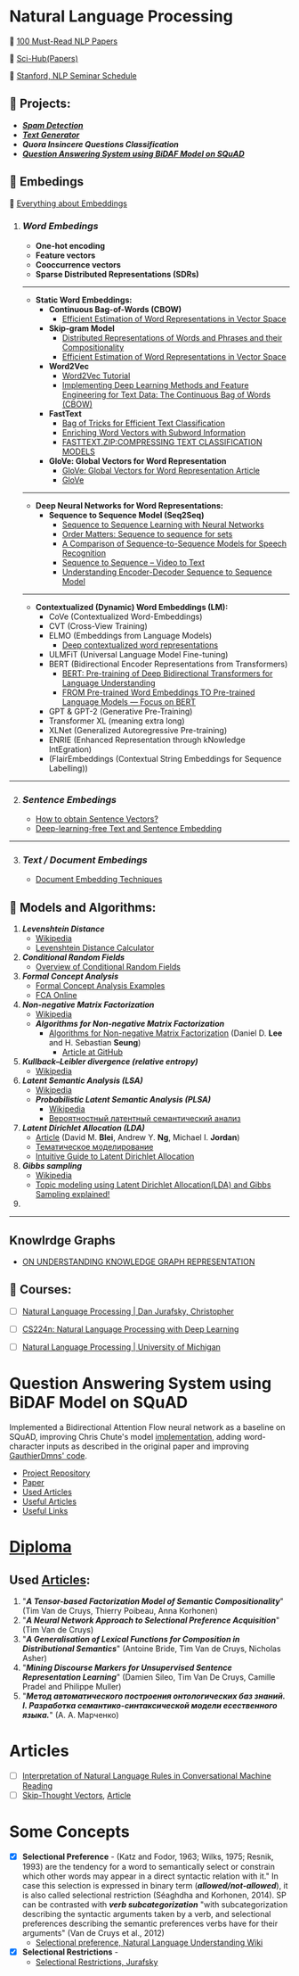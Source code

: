 # Natural Language Processing 

🔹 [100 Must-Read NLP Papers](http://masatohagiwara.net/100-nlp-papers/)

🔹 [Sci-Hub(Papers)](https://sci-hub.tw)

🔹 [Stanford, NLP Seminar Schedule](https://nlp.stanford.edu/seminar/)

## 🔺 Projects:
  - [**_Spam Detection_**](https://github.com/ElizaLo/ML-with-Jupiter#spam-detection)
  - [**_Text Generator_**](https://github.com/ElizaLo/ML-with-Jupiter#text-generator)
  - **_Quora Insincere Questions Classification_**
  - [**_Question Answering System using BiDAF Model on SQuAD_**](https://github.com/ElizaLo/Question-Answering-based-on-SQuAD)

## 🔺 Embedings

🔹 [Everything about Embeddings](https://medium.com/@b.terryjack/nlp-everything-about-word-embeddings-9ea21f51ccfe)

  1. ### **_Word Embedings_**
      - **One-hot encoding**
      - **Feature vectors**
      - **Cooccurrence vectors**
      - **Sparse Distributed Representations (SDRs)**
      ----------------
      - **Static Word Embeddings:**
        - **Continuous Bag-of-Words (CBOW)**
          - [Efficient Estimation of Word Representations in Vector Space](https://arxiv.org/pdf/1301.3781.pdf)
        - **Skip-gram Model**
          - [Distributed Representations of Words and Phrases and their Compositionality](https://papers.nips.cc/paper/5021-distributed-representations-of-words-and-phrases-and-their-compositionality.pdf)
          - [Efficient Estimation of Word Representations in Vector Space](https://arxiv.org/pdf/1301.3781.pdf)
        - **Word2Vec**
          - [Word2Vec Tutorial](http://mccormickml.com/2017/01/11/word2vec-tutorial-part-2-negative-sampling/)
          - [Implementing Deep Learning Methods and Feature Engineering for Text Data: The Continuous Bag of Words (CBOW)](https://www.kdnuggets.com/2018/04/implementing-deep-learning-methods-feature-engineering-text-data-cbow.html)
        - **FastText**
          - [Bag of Tricks for Efficient Text Classification](https://arxiv.org/pdf/1607.01759.pdf)
          - [Enriching Word Vectors with Subword Information](https://arxiv.org/pdf/1607.04606.pdf)
          - [FASTTEXT.ZIP:COMPRESSING TEXT CLASSIFICATION MODELS](https://arxiv.org/pdf/1612.03651.pdf)
        - **GloVe: Global Vectors for Word Representation**
          - [GloVe: Global Vectors for Word Representation Article](https://nlp.stanford.edu/pubs/glove.pdf)
          - [GloVe](https://nlp.stanford.edu/projects/glove/)
       -------------------------
      - **Deep Neural Networks for Word Representations:** 
        - **Sequence to Sequence Model (Seq2Seq)**
          - [Sequence to Sequence Learning with Neural Networks](https://arxiv.org/pdf/1409.3215.pdf)
          - [Order Matters: Sequence to sequence for sets](https://arxiv.org/pdf/1511.06391.pdf)
          - [A Comparison of Sequence-to-Sequence Models for Speech Recognition](https://www.isca-speech.org/archive/Interspeech_2017/pdfs/0233.PDF)
          - [Sequence to Sequence – Video to Text](https://www.cs.utexas.edu/users/ml/papers/venugopalan.iccv15.pdf)
          - [Understanding Encoder-Decoder Sequence to Sequence Model](https://towardsdatascience.com/understanding-encoder-decoder-sequence-to-sequence-model-679e04af4346)
      ----------------------------
      - **Contextualized (Dynamic) Word Embeddings (LM):**
         - CoVe (Contextualized Word-Embeddings)
         - CVT (Cross-View Training)
         - ELMO (Embeddings from Language Models)
            - [Deep contextualized word representations](https://arxiv.org/pdf/1802.05365.pdf)
         - ULMFiT (Universal Language Model Fine-tuning)
         - BERT (Bidirectional Encoder Representations from Transformers)
            - [BERT: Pre-training of Deep Bidirectional Transformers for Language Understanding](https://arxiv.org/pdf/1810.04805.pdf)
            - [FROM Pre-trained Word Embeddings TO Pre-trained Language Models — Focus on BERT](https://medium.com/@adriensieg/from-pre-trained-word-embeddings-to-pre-trained-language-models-focus-on-bert-343815627598)
         - GPT & GPT-2 (Generative Pre-Training)
         - Transformer XL (meaning extra long)
         - XLNet (Generalized Autoregressive Pre-training)
         - ENRIE (Enhanced Representation through kNowledge IntEgration)
         - (FlairEmbeddings (Contextual String Embeddings for Sequence Labelling))
---------------------------
  2. ### **_Sentence Embedings_**
      - [How to obtain Sentence Vectors?](https://medium.com/explorations-in-language-and-learning/how-to-obtain-sentence-vectors-2a6d88bd3c8b)
      - [Deep-learning-free Text and Sentence Embedding](https://www.offconvex.org/2018/06/17/textembeddings/)
-------------------------------------------------------      
  3. ### **_Text / Document Embedings_**
      - [Document Embedding Techniques](https://towardsdatascience.com/document-embedding-techniques-fed3e7a6a25d)

## 🔺 Models and Algorithms:      
  1. **_Levenshtein Distance_**
      - [Wikipedia](https://en.wikipedia.org/wiki/Levenshtein_distance)
      - [Levenshtein Distance Calculator](https://phiresky.github.io/levenshtein-demo/)
  2. **_Conditional Random Fields_**
      - [Overview of Conditional Random Fields](https://medium.com/ml2vec/overview-of-conditional-random-fields-68a2a20fa541)
  3. **_Formal Concept Analysis_**
      - [Formal Concept Analysis Examples](https://www.upriss.org.uk/fca/examples.html)
      - [FCA Online](https://fca-tools-bundle.com)
  4. **_Non-negative Matrix Factorization_**
      - [Wikipedia](https://en.wikipedia.org/wiki/Non-negative_matrix_factorization)
      - **_Algorithms for Non-negative Matrix Factorization_**
        - [Algorithms for Non-negative Matrix Factorization](https://www.researchgate.net/publication/2538030_Algorithms_for_Non-negative_Matrix_Factorization) (Daniel D. **Lee** and H. Sebastian **Seung**) 
          - [Article at GitHub](https://github.com/ElizaLo/NLP/blob/master/Articles/Algorithms_for_Non-negative_Matrix_Factorization.pdf)
   5. **_Kullback–Leibler divergence (relative entropy)_**
       - [Wikipedia](https://en.wikipedia.org/wiki/Kullback–Leibler_divergence)
   6. **_Latent Semantic Analysis (LSA)_**
       - [Wikipedia](https://en.wikipedia.org/wiki/Latent_semantic_analysis)
       - **_Probabilistic Latent Semantic Analysis (PLSA)_**
          - [Wikipedia](https://en.wikipedia.org/wiki/Probabilistic_latent_semantic_analysis)
          - [Вероятностный латентный семантический анализ](http://www.machinelearning.ru/wiki/index.php?title=Вероятностный_латентный_семантический_анализ)
   7. **_Latent Dirichlet Allocation (LDA)_**
      - [Article](http://www.jmlr.org/papers/volume3/blei03a/blei03a.pdf) (David M. **Blei**, Andrew Y. **Ng**, Michael I. **Jordan**)
      - [Тематическое моделирование](http://www.machinelearning.ru/wiki/index.php?%20title=Тематическое_моделирование#.D0.9B.D0.B0.D1.82.D0.B5.%20D0.BD.D1.82.D0.BD.D0.BE.D0.B5_.D1.80.D0.B0.D0.B7.D0.BC.D0.%20B5.D1.89.D0.B5.D0.BD.D0.B8.D0.B5_.D0.94.D0.B8.D1.80.D0.B8.D1%20.85.D0.BB.D0.B5)
      - [Intuitive Guide to Latent Dirichlet Allocation](https://towardsdatascience.com/light-on-math-machine-learning-intuitive-guide-to-latent-dirichlet-allocation-437c81220158)
   8. **_Gibbs sampling_**
      - [Wikipedia](https://en.wikipedia.org/wiki/Gibbs_sampling)
      - [Topic modeling using Latent Dirichlet Allocation(LDA) and Gibbs Sampling explained!](https://medium.com/analytics-vidhya/topic-modeling-using-lda-and-gibbs-sampling-explained-49d49b3d1045)
   9. 
-----------------------------------------------------------------------

## Knowlrdge Graphs

- [ON UNDERSTANDING KNOWLEDGE GRAPH REPRESENTATION](https://arxiv.org/pdf/1909.11611.pdf)

## 🔺 Courses:
  - [ ] [Natural Language Processing | Dan Jurafsky, Christopher](https://www.youtube.com/playlist?list=PLQiyVNMpDLKnZYBTUOlSI9mi9wAErFtFm)
  - [ ] [CS224n: Natural Language Processing with Deep Learning](http://web.stanford.edu/class/cs224n/)
  - [ ] [Natural Language Processing | University of Michigan](https://www.youtube.com/playlist?list=PLLssT5z_DsK8BdawOVCCaTCO99Ya58ryR)


# Question Answering System using BiDAF Model on SQuAD

Implemented a Bidirectional Attention Flow neural network as a baseline on SQuAD, improving Chris Chute's model [implementation](https://github.com/chrischute/squad/blob/master/layers.py), adding word-character inputs as described in the original paper and improving [GauthierDmns' code](https://github.com/GauthierDmn/question_answering).

  - [Project Repository](https://github.com/ElizaLo/Question-Answering-based-on-SQuAD)
  - [Paper](https://github.com/ElizaLo/NLP/blob/master/Question%20Answering%20System/Question%20Answering%20System%20based%20on%20SQuAD.pdf)
  - [Used Articles](https://github.com/ElizaLo/NLP/tree/master/Question%20Answering%20System/Articles)
  - [Useful Articles](https://github.com/ElizaLo/Question-Answering-based-on-SQuAD#useful-articles)
  - [Useful Links](https://github.com/ElizaLo/Question-Answering-based-on-SQuAD#useful-links)
  
 # [Diploma](https://github.com/ElizaLo/NLP/tree/master/Diploma/Articles)
 
 ## Used [Articles](https://github.com/ElizaLo/NLP/tree/master/Diploma/Articles):

1. "**_A Tensor-based Factorization Model of Semantic Compositionality_**" (Tim Van de Cruys, Thierry Poibeau, Anna Korhonen)
2. "**_A Neural Network Approach to Selectional Preference Acquisition_**" (Tim Van de Cruys)
3. "**_A Generalisation of Lexical Functions for Composition in Distributional Semantics_**" (Antoine Bride, Tim Van de Cruys, Nicholas Asher)
4. "**_Mining Discourse Markers
for Unsupervised Sentence Representation Learning_**" (Damien Sileo, Tim Van De Cruys, Camille Pradel and Philippe Muller)
5. "**_Метод автоматического построения онтологических баз знаний. I. Разработка семантико-синтаксической модели есественного языка._**" (А. А. Марченко)
  
  # Articles
  
  - [ ] [Interpretation of Natural Language Rules in Conversational Machine Reading](https://arxiv.org/abs/1809.01494)
  - [ ] [Skip-Thought Vectors](https://github.com/ElizaLo/NLP/blob/master/University%20Course%20of%20NLP/Articles/5950-skip-thought-vectors.pdf), [Article](https://arxiv.org/abs/1506.06726)
  
 # Some Concepts
 
 - [x] **Selectional Preference** - (Katz and Fodor, 1963; Wilks, 1975; Resnik, 1993) are the tendency for a word to semantically select or constrain which other words may appear in a direct syntactic relation with it." In case this selection is expressed in binary term (**_allowed/not-allowed_**), it is also called selectional restriction (Séaghdha and Korhonen, 2014). SP can be contrasted with **_verb subcategorization_** "with subcategorization describing the syntactic arguments taken by a verb, and selectional preferences describing the semantic preferences verbs have for their arguments" (Van de Cruys et al., 2012)
    - [Selectional preference, Natural Language Understanding Wiki](https://natural-language-understanding.fandom.com/wiki/Selectional_preference)
 - [x] **Selectional Restrictions** - 
    - [Selectional Restrictions, Jurafsky](https://web.stanford.edu/~jurafsky/slp3/slides/22_select.pdf)
